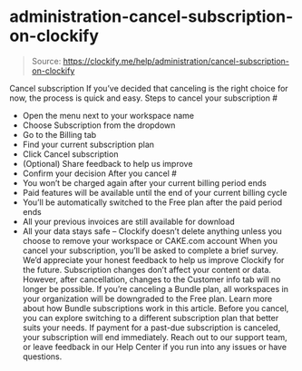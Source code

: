 # administration-cancel-subscription-on-clockify

> Source: https://clockify.me/help/administration/cancel-subscription-on-clockify

Cancel subscription
If you’ve decided that canceling is the right choice for now, the process is quick and easy.
Steps to cancel your subscription #
- Open the menu next to your workspace name
- Choose Subscription from the dropdown
- Go to the Billing tab
- Find your current subscription plan
- Click Cancel subscription
- (Optional) Share feedback to help us improve
- Confirm your decision
After you cancel #
- You won’t be charged again after your current billing period ends
- Paid features will be available until the end of your current billing cycle
- You’ll be automatically switched to the Free plan after the paid period ends
- All your previous invoices are still available for download
- All your data stays safe – Clockify doesn’t delete anything unless you choose to remove your workspace or CAKE.com account
When you cancel your subscription, you’ll be asked to complete a brief survey. We’d appreciate your honest feedback to help us improve Clockify for the future.
Subscription changes don’t affect your content or data. However, after cancellation, changes to the Customer info tab will no longer be possible.
If you’re canceling a Bundle plan, all workspaces in your organization will be downgraded to the Free plan. Learn more about how Bundle subscriptions work in this article.
Before you cancel, you can explore switching to a different subscription plan that better suits your needs.
If payment for a past-due subscription is canceled, your subscription will end immediately.
Reach out to our support team, or leave feedback in our Help Center if you run into any issues or have questions.